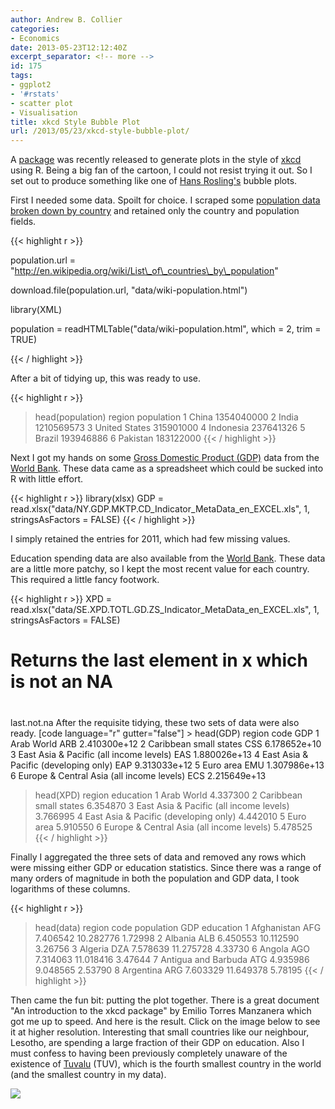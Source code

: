 ```yaml
---
author: Andrew B. Collier
categories:
- Economics
date: 2013-05-23T12:12:40Z
excerpt_separator: <!-- more -->
id: 175
tags:
- ggplot2
- '#rstats'
- scatter plot
- Visualisation
title: xkcd Style Bubble Plot
url: /2013/05/23/xkcd-style-bubble-plot/
---
```


A [package](http://cran.r-project.org/web/packages/xkcd/index.html) was recently released to generate plots in the style of [xkcd](http://xkcd.com/) using R. Being a big fan of the cartoon, I could not resist trying it out. So I set out to produce something like one of [Hans Rosling's](http://en.wikipedia.org/wiki/Hans_Rosling) bubble plots.

<!--more-->

First I needed some data. Spoilt for choice. I scraped some [population data broken down by country](http://en.wikipedia.org/wiki/List_of_countries_by_population) and retained only the country and population fields.

{{< highlight r >}}

population.url = "http://en.wikipedia.org/wiki/List\_of\_countries\_by\_population"

download.file(population.url, "data/wiki-population.html")

library(XML)

population = readHTMLTable("data/wiki-population.html", which = 2, trim = TRUE)

{{< / highlight >}}

After a bit of tidying up, this was ready to use.

{{< highlight r >}}
> head(population)
         region population
1         China 1354040000
2         India 1210569573
3 United States  315901000
4     Indonesia  237641326
5        Brazil  193946886
6      Pakistan  183122000
{{< / highlight >}}

Next I got my hands on some [Gross Domestic Product (GDP)](http://en.wikipedia.org/wiki/GDP) data from the [World Bank](http://data.worldbank.org/indicator/NY.GDP.MKTP.CD). These data came as a spreadsheet which could be sucked into R with little effort.

{{< highlight r >}}
library(xlsx)
GDP = read.xlsx("data/NY.GDP.MKTP.CD\_Indicator\_MetaData\_en\_EXCEL.xls", 1, stringsAsFactors = FALSE)
{{< / highlight >}}

I simply retained the entries for 2011, which had few missing values.

Education spending data are also available from the [World Bank](http://data.worldbank.org/indicator/SE.XPD.TOTL.GD.ZS). These data are a little more patchy, so I kept the most recent value for each country. This required a little fancy footwork.

{{< highlight r >}}
XPD = read.xlsx("data/SE.XPD.TOTL.GD.ZS_Indicator_MetaData_en_EXCEL.xls", 1,
                stringsAsFactors = FALSE)

# Returns the last element in x which is not an NA
#
last.not.na After the requisite tidying, these two sets of data were also ready.
[code language="r" gutter="false"] > head(GDP)
                                     region code          GDP
1                                Arab World  ARB 2.410300e+12
2                    Caribbean small states  CSS 6.178652e+10
3   East Asia & Pacific (all income levels)  EAS 1.880026e+13
4     East Asia & Pacific (developing only)  EAP 9.313033e+12
5                                 Euro area  EMU 1.307986e+13
6 Europe & Central Asia (all income levels)  ECS 2.215649e+13
> head(XPD)
                                     region education
1                                Arab World  4.337300
2                    Caribbean small states  6.354870
3   East Asia & Pacific (all income levels)  3.766995
4     East Asia & Pacific (developing only)  4.442010
5                                 Euro area  5.910550
6 Europe & Central Asia (all income levels)  5.478525
{{< / highlight >}}

Finally I aggregated the three sets of data and removed any rows which were missing either GDP or education statistics. Since there was a range of many orders of magnitude in both the population and GDP data, I took logarithms of these columns.

{{< highlight r >}}
> head(data)
               region code population       GDP education
1         Afghanistan  AFG   7.406542 10.282776   1.72998
2             Albania  ALB   6.450553 10.112590   3.26756
3             Algeria  DZA   7.578639 11.275728   4.33730
6              Angola  AGO   7.314063 11.018416   3.47644
7 Antigua and Barbuda  ATG   4.935986  9.048565   2.53790
8           Argentina  ARG   7.603329 11.649378   5.78195
{{< / highlight >}}

Then came the fun bit: putting the plot together. There is a great document "An introduction to the xkcd package" by Emilio Torres Manzanera which got me up to speed. And here is the result. Click on the image below to see it at higher resolution. Interesting that small countries like our neighbour, Lesotho, are spending a large fraction of their GDP on education. Also I must confess to having been previously completely unaware of the existence of [Tuvalu](https://en.wikipedia.org/wiki/Tuvalu) (TUV), which is the fourth smallest country in the world (and the smallest country in my data).

<img src="{{ site.baseurl }}/static/img/2013/05/GDP-education-population1.png">
